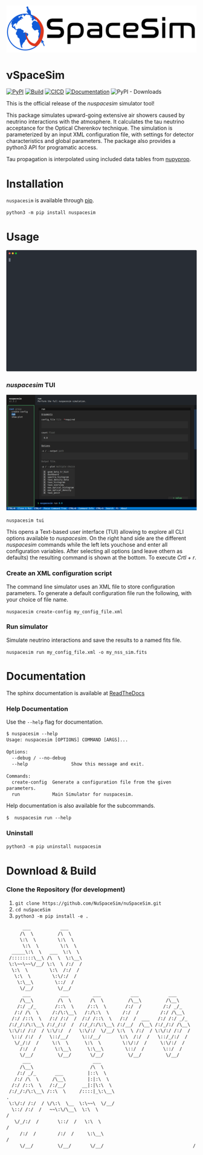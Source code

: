 ![NuSpaceSim logo](https://raw.githubusercontent.com/NuSpaceSim/nuSpaceSim/main/docs/_static/NuSpaceSimLogoBlack.png)

# νSpaceSim

[![PyPI](https://img.shields.io/pypi/v/nuspacesim)](https://pypi.org/project/nuspacesim/)
[![Build](https://github.com/NuSpaceSim/nuSpaceSim/actions/workflows/pypi-build-test-publish.yml/badge.svg)](https://github.com/NuSpaceSim/nuSpaceSim/actions/workflows/pypi-build-test-publish.yml)
[![CICD](https://github.com/NuSpaceSim/nuSpaceSim/actions/workflows/pypi-build-test.yml/badge.svg)](https://github.com/NuSpaceSim/nuSpaceSim/actions/workflows/pypi-build-test.yml)
[![Documentation](https://readthedocs.org/projects/nuspacesim/badge/?version=latest)](https://nuspacesim.readthedocs.io/en/latest/?badge=latest)
![PyPI - Downloads](https://img.shields.io/pypi/dm/nuspacesim)


This is the official release of the *nuspacesim* simulator tool!

This package simulates upward-going extensive air showers caused by neutrino
interactions with the atmosphere. It calculates the tau neutrino acceptance for the
Optical Cherenkov technique. The simulation is parameterized by an input XML
configuration file, with settings for detector characteristics and global parameters.
The package also provides a python3 API for programatic access.

Tau propagation is interpolated using included data tables from [nupyprop](https://github.com/NuSpaceSim/nupyprop).

# Installation

`nuspacesim` is available through [pip](https://pypi.org/project/nuspacesim/).

`python3 -m pip install nuspacesim`

<!-- or `conda create -n nuspacesim -c conda-forge -c nuspacesim nuspacesim`-->

# Usage

![NuSpaceSim Usage](https://raw.githubusercontent.com/NuSpaceSim/nuSpaceSim/main/docs/_static/run.svg)

### *nuspacesim* TUI

![NuSpaceSim tui](https://raw.githubusercontent.com/NuSpaceSim/nuSpaceSim/73-tui-option/docs/_static/nuSpaceSim_TUI_example.png)

`nuspacesim tui`

This opens a Text-based user interface (TUI) allowing to explore all CLI options available to *nuspacesim*. On the right hand side are the different *nuspacesim* commands while the left lets youchose and enter all configuration variables. After selecting all options (and leave othern as defaults) the resulting command is shown at the bottom. To execute *Crtl + r*.

### Create an XML configuration script

The command line simulator uses an XML file to store configuration parameters. To
generate a default configuration file run the following, with your choice of file name.

`nuspacesim create-config my_config_file.xml`

### Run simulator

Simulate neutrino interactions and save the results to a named fits file.

`nuspacesim run my_config_file.xml -o my_nss_sim.fits`

# Documentation

The sphinx documentation is available at [ReadTheDocs](https://nuspacesim.readthedocs.io/en/latest/index.html)


### Help Documentation

Use the `--help` flag for documentation.

```
$ nuspacesim --help
Usage: nuspacesim [OPTIONS] COMMAND [ARGS]...

Options:
  --debug / --no-debug
  --help                Show this message and exit.

Commands:
  create-config  Generate a configuration file from the given parameters.
  run            Main Simulator for nuspacesim.
```

Help documentation is also available for the subcommands.

` $  nuspacesim run --help `

### Uninstall

`python3 -m pip uninstall nuspacesim`

# Download & Build

### Clone the Repository (for development)

1. `git clone https://github.com/NuSpaceSim/nuSpaceSim.git`
2. `cd nuSpaceSim`
3. `python3 -m pip install -e .`



```
      ___           ___
     /\  \         /\  \
     \:\  \        \:\  \
      \:\  \        \:\  \
  _____\:\  \   ___  \:\  \
 /::::::::\__\ /\  \  \:\__\
 \:\~~\~~\/__/ \:\  \ /:/  /
  \:\  \        \:\  /:/  /
   \:\  \        \:\/:/  /
    \:\__\        \::/  /
     \/__/         \/__/
      ___           ___         ___           ___           ___
     /\__\         /\  \       /\  \         /\__\         /\__\
    /:/ _/_       /::\  \     /::\  \       /:/  /        /:/ _/_
   /:/ /\  \     /:/\:\__\   /:/\:\  \     /:/  /        /:/ /\__\
  /:/ /::\  \   /:/ /:/  /  /:/ /::\  \   /:/  /  ___   /:/ /:/ _/_
 /:/_/:/\:\__\ /:/_/:/  /  /:/_/:/\:\__\ /:/__/  /\__\ /:/_/:/ /\__\
 \:\/:/ /:/  / \:\/:/  /   \:\/:/  \/__/ \:\  \ /:/  / \:\/:/ /:/  /
  \::/ /:/  /   \::/__/     \::/__/       \:\  /:/  /   \::/_/:/  /
   \/_/:/  /     \:\  \      \:\  \        \:\/:/  /     \:\/:/  /
     /:/  /       \:\__\      \:\__\        \::/  /       \::/  /
     \/__/         \/__/       \/__/         \/__/         \/__/
      ___                       ___
     /\__\                     /\  \
    /:/ _/_       ___         |::\  \
   /:/ /\  \     /\__\        |:|:\  \
  /:/ /::\  \   /:/__/      __|:|\:\  \
 /:/_/:/\:\__\ /::\  \     /::::|_\:\__\                                  .
 \:\/:/ /:/  / \/\:\  \__  \:\~~\  \/__/
  \::/ /:/  /   ~~\:\/\__\  \:\  \                                      /
   \/_/:/  /       \::/  /   \:\  \                                    /
     /:/  /        /:/  /     \:\__\                                  /
     \/__/         \/__/       \/__/                                 /

```
